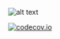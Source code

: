 ![alt text](https://travis-ci.org/ayhanugurlu/postal-code-distance.svg?branch=master "Travis Status")

[![codecov.io](https://codecov.io/github/ayhanugurlu/postal-code-distance/coverage.svg?branch=master)](https://codecov.io/github/cainus/codecov.io?branch=master)
